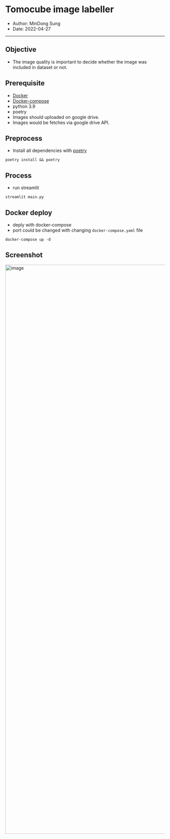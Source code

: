 # Tomocube image labeller

- Author: MinDong Sung
- Date: 2022-04-27

---

## Objective

- The image quality is important to decide whether the image was included in dataset or not.

## Prerequisite
- [Docker](https://docs.docker.com/)
- [Docker-compose](https://docs.docker.com/compose/)
- python 3.9
- poetry
- Images should uploaded on google drive.
- Images would be fetches via google drive API.

## Preprocess
- Install all dependencies with [poetry](https://python-poetry.org/)
```
poetry install && poetry 
```
## Process
- run streamlit 
```
streamlit main.py
```

## Docker deploy
- deply with docker-compose
- port could be changed with changing `docker-compose.yaml` file
```
docker-compose up -d
```

## Screenshot
<img width="1792" alt="image" src="https://user-images.githubusercontent.com/52244362/165658149-8861e39e-02c8-4349-9dba-625723c3ad75.png">
